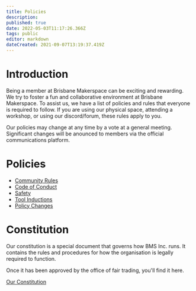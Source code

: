 ```yaml
---
title: Policies
description: 
published: true
date: 2022-05-03T11:17:26.366Z
tags: public
editor: markdown
dateCreated: 2021-09-07T13:19:37.419Z
---
```


# Introduction
Being a member at Brisbane Makerspace can be exciting and rewarding. We try to foster a fun and collaborative environment at Brisbane Makerspace. To assist us, we have a list of policies and rules that everyone is required to follow. If you are using our physical space, attending a workshop, or using our discord/forum, these rules apply to you.

Our policies may change at any time by a vote at a general meeting. Significant changes will be anounced to members via the official communications platform.

# Policies
- [Community Rules](/policies/communityrules)
- [Code of Conduct](/policies/codeofconduct)
- [Safety](/policies/safety)
- [Tool Inductions](/policies/inductions)
- [Policy Changes](/policies/policy-changes)

# Constitution
Our constitution is a special document that governs how BMS Inc. runs. It contains the rules and procedures for how the organisation is legally required to function.

Once it has been approved by the office of fair trading, you'll find it here.

[Our Constitution]()